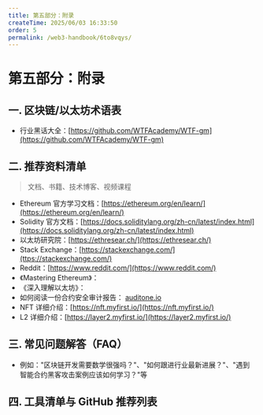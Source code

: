 ```yaml
---
title: 第五部分：附录
createTime: 2025/06/03 16:33:50
order: 5
permalink: /web3-handbook/6to8vqys/
---
```

# 第五部分：附录

## 一. 区块链/以太坊术语表
- 行业黑话大全：[https://github.com/WTFAcademy/WTF-gm](https://github.com/WTFAcademy/WTF-gm)
## 二. 推荐资料清单
> 文档、书籍、技术博客、视频课程
- Ethereum 官方学习文档：[https://ethereum.org/en/learn/](https://ethereum.org/en/learn/)
- Solidity 官方文档：[https://docs.soliditylang.org/zh-cn/latest/index.html](https://docs.soliditylang.org/zh-cn/latest/index.html)
- 以太坊研究院：[https://ethresear.ch/](https://ethresear.ch/)
- Stack Exchange：[https://stackexchange.com/](ttps://stackexchange.com/)
- Reddit：[https://www.reddit.com/](https://www.reddit.com/)
- 《Mastering Ethereum》：
- 《深入理解以太坊》：
- 如何阅读一份合约安全审计报告： [auditone.io](https://www.auditone.io/blog-posts/how-to-read-a-smart-contract-audit-report#:~:text=Introduction)
- NFT 详细介绍：[https://nft.myfirst.io/](https://nft.myfirst.io/)
- L2 详细介绍：[https://layer2.myfirst.io/](https://layer2.myfirst.io/)

## 三. 常见问题解答（FAQ）
- 例如："区块链开发需要数学很强吗？"、"如何跟进行业最新进展？"、"遇到智能合约黑客攻击案例应该如何学习？"等

## 四. 工具清单与 GitHub 推荐列表 
